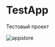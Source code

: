 # TestApp

Тестовый проект

![appstore](https://user-images.githubusercontent.com/56388642/141825580-26ac16d9-0544-4df4-bd5f-911e9f933d3e.png)


